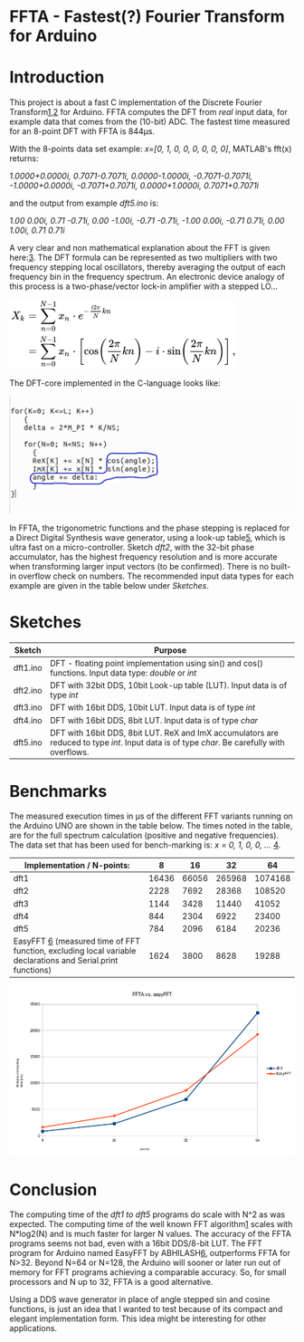 # FFTA - Fastest(?) Fourier Transform for Arduino

# Introduction
This project is about a fast C implementation of the Discrete Fourier Transform[1],[2] for Arduino.
FFTA computes the DFT from *real* input data, for example data that comes from the (10-bit) ADC. The fastest time measured for an 8-point DFT with FFTA is 844μs.

With the 8-points data set example: *x=[0, 1, 0, 0, 0, 0, 0, 0]*, MATLAB's fft(x) returns:

*1.0000+0.0000i, 0.7071-0.7071i, 0.0000-1.0000i, -0.7071-0.7071i, -1.0000+0.0000i, -0.7071+0.7071i, 0.0000+1.0000i, 0.7071+0.7071i*

and the output from example *dft5.ino* is:

*1.00  0.00i, 0.71  -0.71i, 0.00  -1.00i, -0.71  -0.71i, -1.00  0.00i, -0.71  0.71i, 0.00  1.00i, 0.71  0.71i*

A very clear and non mathematical explanation about the FFT is given here:[3]. 
The DFT formula can be represented as two multipliers with two frequency stepping local oscillators, thereby averaging the output of each frequency bin in the frequency spectrum. An electronic device analogy of this process is a two-phase/vector lock-in amplifier with a stepped LO...

![DFT-formula](figures/DFT_formula.png  "DFT-formula")

The DFT-core implemented in the C-language looks like:

![DFT-loops](figures/dft-loop.png  "DFT-loops")

In FFTA, the trigonometric functions and the phase stepping is replaced for a Direct Digital Synthesis wave generator, using a look-up table[5], which is ultra fast on a micro-controller. Sketch *dft2*, with the 32-bit phase accumulator, has the highest frequency resolution and is more accurate when transforming larger input vectors (to be confirmed).
There is no built-in overflow check on numbers. The recommended input data types for each example are given in the table below under *Sketches*.

# Sketches
Sketch | Purpose
------ | -------
dft1.ino | DFT - floating point implementation using sin() and cos() functions. Input data type: *double* or *int*
dft2.ino | DFT with 32bit DDS, 10bit Look-up table (LUT). Input data is of type *int*
dft3.ino | DFT with 16bit DDS, 10bit LUT. Input data is of type *int*
dft4.ino | DFT with 16bit DDS, 8bit LUT. Input data is of type *char*
dft5.ino | DFT with 16bit DDS, 8bit LUT. ReX and ImX accumulators are reduced to type *int*. Input data is of type *char*. Be carefully with overflows.

# Benchmarks
The measured execution times in μs of the different FFT variants running on the Arduino UNO are shown in the table below. The times noted in the table, are for the full spectrum calculation (positive and negative frequencies). The data set that has been used for bench-marking is: *x = 0, 1, 0, 0, ...*  [4].

Implementation / N-points: | 8 | 16 | 32 | 64
-------------------------- | - | -- | -- | --
dft1 | 16436 | 66056 | 265968 | 1074168
dft2 | 2228 | 7692 | 28368 | 108520
dft3 | 1144 | 3428 | 11440 | 41052
dft4 | 844 | 2304 | 6922 | 23400
dft5 | 784 | 2096 | 6184 | 20236
EasyFFT [6] (measured time of FFT function, excluding local variable declarations and Serial.print functions) | 1624 | 3800 | 8628 | 19288

![Dft4 vs. EasyFFT](figures/dft4_vs_easyfft.png  "Dft4 vs. EasyFFT")

# Conclusion
The computing time of the *dft1 to dft5* programs do scale with N^2 as was expected. The computing time of the well known FFT algorithm[1] scales with N*log2(N) and is much faster for larger N values. The accuracy of the FFTA programs seems not bad, even with a 16bit DDS/8-bit LUT.
The FFT program for Arduino named EasyFFT by ABHILASH[6], outperforms FFTA for N>32. Beyond N=64 or N=128, the Arduino will sooner or later run out of memory for FFT programs achieving a comparable accuracy. So, for small processors and N up to 32, FFTA is a good alternative.

Using a DDS wave generator in place of angle stepped sin and cosine functions, is just an idea that I wanted to test because of its compact and elegant implementation form. This idea might be interesting for other applications.

[1]: https://en.wikipedia.org/wiki/Fast_Fourier_transform

[2]: http://www.fftw.org/

[3]: https://www.earlevel.com/main/2002/08/31/a-gentle-introduction-to-the-fft/

[4]: http://www.sccon.ca/sccon/fft/fft3.htm

[5]: https://github.com/MartinStokroos/NativeDDS

[6]: https://create.arduino.cc/projecthub/abhilashpatel121/easyfft-fast-fourier-transform-fft-for-arduino-9d2677
